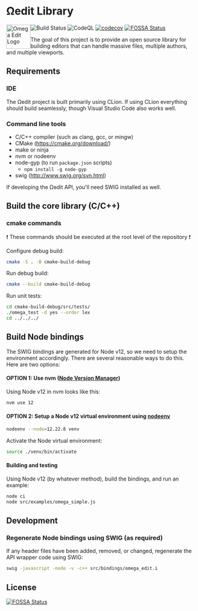 # Ωedit Library

<img alt="Omega Edit Logo" src="https://raw.githubusercontent.com/scholarsmate/omega-edit/main/images/OmegaEditLogo.png" width=64 style="float: left">

![Build Status](https://github.com/scholarsmate/omega-edit/workflows/Unit%20Tests/badge.svg)
![CodeQL](https://github.com/scholarsmate/omega-edit/workflows/CodeQL/badge.svg)
[![codecov](https://codecov.io/gh/scholarsmate/omega-edit/branch/main/graph/badge.svg)](https://codecov.io/gh/scholarsmate/omega-edit)
[![FOSSA Status](https://app.fossa.com/api/projects/git%2Bgithub.com%2Fscholarsmate%2Fomega-edit.svg?type=shield)](https://app.fossa.com/projects/git%2Bgithub.com%2Fscholarsmate%2Fomega-edit?ref=badge_shield)

The goal of this project is to provide an open source library for building editors that can handle massive files,
multiple authors, and multiple viewports.

## Requirements

### IDE

The Ωedit project is built primarily using CLion.  If using CLion everything should build seamlessly, though Visual
Studio Code also works well.

### Command line tools

- C/C++ compiler (such as clang, gcc, or mingw)
- CMake (https://cmake.org/download/)
- make or ninja
- nvm or nodeenv
- node-gyp (to run `package.json` scripts)
  - `npm install -g node-gyp`
- swig (http://www.swig.org/svn.html)

If developing the Ωedit API, you'll need SWIG installed as well.

## Build the core library (C/C++)

### cmake commands

:exclamation: These commands should be executed at the root level of the repository :exclamation:

Configure debug build:

```bash
cmake -S . -B cmake-build-debug
```

Run debug build:

```bash
cmake --build cmake-build-debug
```

Run unit tests:

```bash
cd cmake-build-debug/src/tests/
./omega_test -d yes --order lex
cd ../../../
```

## Build Node bindings

The SWIG bindings are generated for Node v12, so we need to setup the environment accordingly.  There are several reasonable ways to do this.  Here are two options:

#### **OPTION 1:** Use nvm ([Node Version Manager](https://github.com/nvm-sh/nvm))

Using Node v12 in nvm looks like this:

```bash
nvm use 12
```

#### **OPTION 2:** Setup a Node v12 virtual environment using [nodeenv](https://pypi.org/project/nodeenv/)

```bash
nodeenv --node=12.22.8 venv
```

Activate the Node virtual environment:

```bash
source ./venv/bin/activate
```

#### Building and testing

Using Node v12 (by whatever method), build the bindings, and run an example:

```bash
node ci
node src/examples/omega_simple.js
```

## Development

### Regenerate Node bindings using SWIG (as required)

If any header files have been added, removed, or changed, regenerate the API wrapper code using SWIG:

```bash
swig -javascript -node -v -c++ src/bindings/omega_edit.i
```

## License

[![FOSSA Status](https://app.fossa.com/api/projects/git%2Bgithub.com%2Fscholarsmate%2Fomega-edit.svg?type=large)](https://app.fossa.com/projects/git%2Bgithub.com%2Fscholarsmate%2Fomega-edit?ref=badge_large)
